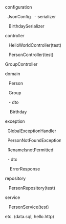 configuration

&nbsp;&nbsp;JsonConfig
&nbsp;&nbsp;- serializer
  
&nbsp;&nbsp;&nbsp;BirthdaySerializer


controller

 &nbsp;&nbsp; HelloWorldController(test)
  
&nbsp;&nbsp;  PersonController(test)
  
  GroupController
  
 
domain

 &nbsp;&nbsp; Person
  
 &nbsp;&nbsp; Group
  
 &nbsp;&nbsp; - dto
  
  &nbsp;&nbsp;&nbsp;  Birthday
    
    
exception

  &nbsp;&nbsp;GlobalExceptionHandler
  
  &nbsp;&nbsp;PersonNotFoundException
  
 &nbsp;&nbsp;RenameIsnotPermitted
  
  &nbsp;&nbsp;- dto
  
  &nbsp;&nbsp;&nbsp;  ErrorResponse
   
   
repository

  &nbsp;&nbsp; PersonRepository(test)
  
  
service

  &nbsp;&nbsp; PersonService(test)
  
  
etc. (data.sql, hello.http)
